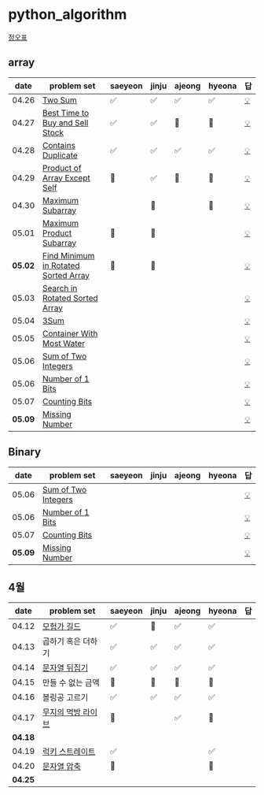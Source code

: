 # python_algorithm

[정오표](https://github.com/ndb796/python-for-coding-test/blob/master/notice.md)


## array
| date      | problem set                                                                           | saeyeon | jinju | ajeong | hyeona | 답 |
| --------- | ------------------------------------------------------------------------------------- | ------- | ----- | ------ | ------ | --|
|04.26 | [Two Sum](https://leetcode.com/problems/two-sum/)                                              |   ✅     |   ✅    |    ✅   |   ✅   | [💡](https://youtu.be/KLlXCFG5TnA)|
|04.27 | [Best Time to Buy and Sell Stock](https://leetcode.com/problems/best-time-to-buy-and-sell-stock/)   |    ✅    |    ✅   |   🔺   |   🔺   |[💡](https://youtu.be/1pkOgXD63yU) |
|04.28 | [Contains Duplicate](https://leetcode.com/problems/contains-duplicate/)                        |   ✅     |    ✅   |    ✅    |   ✅   |[💡](https://youtu.be/3OamzN90kPg) |
|04.29 | [Product of Array Except Self](https://leetcode.com/problems/product-of-array-except-self/)      |    🔺   |   ✅    |   🔺     |   🔺   | [💡](https://youtu.be/bNvIQI2wAjk)|
|04.30 | [Maximum Subarray](https://leetcode.com/problems/maximum-subarray/)                              |        |   🔺    |        |   🔺   |[💡](https://youtu.be/5WZl3MMT0Eg) |
|05.01 | [Maximum Product Subarray](https://leetcode.com/problems/maximum-product-subarray/)              |   🔺     |    🔺   |        |        |[💡](https://youtu.be/lXVy6YWFcRM) |
|**05.02** | [Find Minimum in Rotated Sorted Array](https://leetcode.com/problems/find-minimum-in-rotated-sorted-array/) |    🔺    |    🔺   |        |        | [💡](https://youtu.be/nIVW4P8b1VA)|
|05.03 | [Search in Rotated Sorted Array](https://leetcode.com/problems/search-in-rotated-sorted-array/)              |       |       |        |        |[💡](https://youtu.be/U8XENwh8Oy8) |
|05.04 | [3Sum](https://leetcode.com/problems/3sum/)              |       |       |        |        |[💡](https://youtu.be/jzZsG8n2R9A) |
|05.05 | [Container With Most Water](https://leetcode.com/problems/container-with-most-water/)              |       |       |        |        |[💡](https://youtu.be/UuiTKBwPgAo) |
|05.06 | [Sum of Two Integers](https://leetcode.com/problems/sum-of-two-integers/)              |       |       |        |        |[💡](https://youtu.be/gVUrDV4tZfY) |
|05.06 | [Number of 1 Bits](https://leetcode.com/problems/number-of-1-bits/)              |       |       |        |        |[💡](https://youtu.be/5Km3utixwZs) |
|05.07 | [Counting Bits](https://leetcode.com/problems/counting-bits/)              |       |       |        |        |[💡](https://youtu.be/RyBM56RIWrM) |
|**05.09** | [Missing Number](https://leetcode.com/problems/missing-number/)              |       |       |        |        |[💡](https://youtu.be/WnPLSRLSANE) |

## Binary
| date      | problem set                                                                           | saeyeon | jinju | ajeong | hyeona | 답 |
| --------- | ------------------------------------------------------------------------------------- | ------- | ----- | ------ | ------ | --|
|05.06 | [Sum of Two Integers](https://leetcode.com/problems/sum-of-two-integers/)              |       |       |        |        |[💡](https://youtu.be/gVUrDV4tZfY) |
|05.06 | [Number of 1 Bits](https://leetcode.com/problems/number-of-1-bits/)              |       |       |        |        |[💡](https://youtu.be/5Km3utixwZs) |
|05.07 | [Counting Bits](https://leetcode.com/problems/counting-bits/)              |       |       |        |        |[💡](https://youtu.be/RyBM56RIWrM) |
|**05.09** | [Missing Number](https://leetcode.com/problems/missing-number/)              |       |       |        |        |[💡](https://youtu.be/WnPLSRLSANE) |
## 4월

| date      | problem set                                                                           | saeyeon | jinju | ajeong | hyeona | 답 |
| --------- | ------------------------------------------------------------------------------------- | ------- | ----- | ------ | ------ | --|
| 04.12     | [모험가 길드](https://www.acmicpc.net/problem/25538)                                  | ✅      | 🔺    | ✅     |   ✅   |
| 04.13     | 곱하기 혹은 더하기                                                                    | ✅      | ✅    |  ✅     |   ✅   |
| 04.14     | [문자열 뒤집기](https://www.acmicpc.net/problem/1439)                                 | ✅      | ✅    |  ✅    |   ✅   |
| 04.15     | 만들 수 없는 금액                                                                     | 🔺      | 🔺    |  🔺    |   🔺   |
| 04.16     | 볼링공 고르기                                                                         | ✅      | ✅    | ✅     |   ✅    |
| 04.17     | [무지의 먹방 라이브](https://school.programmers.co.kr/learn/courses/30/lessons/42891) |    🔺     |       |  ✅     |   🔺   |
| **04.18** |                                                                                       |        |       |        |        |
|04.19| [럭키 스트레이트](https://www.acmicpc.net/problem/18406)                                         |     ✅     |       |        |   ✅   |
|04.20 | [문자열 압축](https://programmers.co.kr/learn/courses/30/lessons/60057)                        |    🔺     |       |        |   🔺   |
| **04.25** |                                                                                       |        |       |        |        |


